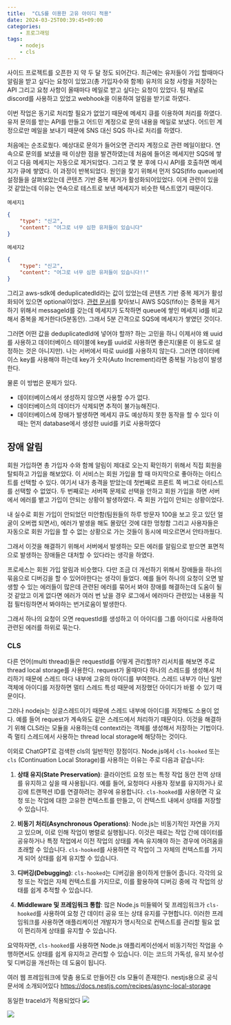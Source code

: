 ```yaml
---
title:  "CLS를 이용한 고유 아이디 적용"
date: 2024-03-25T00:39:45+09:00
categories: 
    - 프로그래밍
tags:
    - nodejs
    - cls
---
```


사이드 프로젝트를 오픈한 지 약 두 달 정도 되어간다. 최근에는 유저들이 가입 할때마다 알림을 받고 싶다는 요청이 있었고(총 가입자수와 함께) 유저의 요청 사항을 저장하는 API 그리고 요청 사항이 올때마다 메일로 받고 싶다는 요청이 있었다. 팀 채널로 discord를 사용하고 있었고 webhook을 이용하여 알림을 받기로 하였다. 

이번 작업은 동기로 처리할 필요가 없었기 때문에 메세지 큐를 이용하여 처리를 하였다. 유저 문의를 받는 API를 만들고 어드민 계정으로 문의 내용을 메일로 보냈다. 어드민 계정으로만 메일을 보내기 때문에 SNS 대신 SQS 하나로 처리를 하였다.

처음에는 순조로웠다. 예상대로 문의가 들어오면 관리자 계정으로 관련 메일이왔다. 연속으로 문의를 보냈을 때 이상한 점을 발견하였는데 처음에 들어온 메세지만 SQS에 쌓이고 다음 메세지는 자동으로 제거되었다. 그리고 몇 분 후에 다시 API를 호출하면 메세지가 큐에 쌓였다. 이 과정이
반복되었다.
원인을 찾기 위해서 먼저 SQS(fifo queue)에 설정들을 살펴보았는데 콘텐츠 기반 중복 제거가 활성화되어있었다. 이게 관련이 있을 것 같았는데 이유는 연속으로 테스트로 보낸 메세지가 비슷한 텍스트였기 때문이다.

`메세지1`
```json
{
	"type": "신고",
	"content": "어그로 너무 심한 유저들이 있습니다"
}
```

`메세지2`
```json
{
	"type": "신고",
	"content": "어그로 너무 심한 유저들이 있습니다!!"
}
```

그리고 aws-sdk에 deduplicatedId라는 값이 있었는데 콘텐츠 기반 중복 제거가 활성화되어 있으면 optional이었다. [관련 문서](https://docs.aws.amazon.com/AWSSimpleQueueService/latest/SQSDeveloperGuide/using-messagededuplicationid-property.html)를 찾아보니 AWS SQS(fifo)는 중복을 제거하기 위해서 messageId를 갖는데 메세지가 도착하면 queue에 쌓인 메세지 id를 비교해서 중복을 제거한다(5분동안). 그래서 5분 간격으로 SQS에 메세지가 쌓였던 것이다.

그러면 어떤 값을 deduplicatedId에 넣어야 할까? 하는 고민을 하니 이제서야 왜 uuid를 사용하고 데이터베이스 테이블에 key를 uuid로 사용하면 좋은지(물론 이 용도로 설정하는 것은 아니지만). 나는 서버에서 따로 uuid를 사용하지 않는다. 그러면 데이터베이스 key를 사용해야 하는데 key가 숫자(Auto Increment)라면 중복될 가능성이 발생한다.

물론 이 방법은 문제가 있다.
- 데이터베이스에서 생성하지 않으면 사용할 수가 없다. 
- 데이터베이스의 데이터가 삭제되면 추적이 불가능해진다. 
- 데이터베이스에 장애가 발생하면 메세지 큐도 예상하지 못한 동작을 할 수 있다
이때는 먼저 database에서 생성한 uuid를 키로 사용하였다

## 장애 알림
회원 가입하면 총 가입자 수와 함께 알림이 제대로 오는지 확인하기 위해서 직접 회원을 탈퇴하고 가입을 해보았다. 이 서비스는 회원 가입을 할 때 마지막으로 좋아하는 아티스트를 선택할 수 있다. 여기서 내가 충격을 받았는데 첫번째로 프론트 쪽 버그로 아티스트를 선택할 수 없었다. 두 번째로는 서버쪽 문제로 선택을 안하고 회원 가입을 하면 서버에서 에러를 뱉고 가입이 안되는 상황이 발생하였다. 즉 회원 가입이 안되는 상황이었다.

내 실수로 회원 가입이 안되었던 미안함(팀원들의 하루 방문자 100을 보고 웃고 있던 얼굴이 오버랩 되면서), 에러가 발생을 해도 몰랐던 것에 대한 멍청함 그리고 사용자들은 자동으로 회원 가입을 할 수 없는 상황으로 가는 것들이 동시에 떠오르면서 안타까웠다.

그래서 이것을 해결하기 위해서 서버에서 발생하는 모든 에러를 알림으로 받으면 표면적으로 발생하는 장애들은 대처할 수 있다라는 생각을 하였다.

프로세스는 회원 가입 알림과 비슷했다. 다만 조금 더 개선하기 위해서 장애들을 하나의 묶음으로 디버깅을 할 수 있어야한다는 생각이 들었다. 예를 들어 하나의 요청이 오면 발생할 수 있는 에러들이 많은데 관련된 에러를 묶어서 봐야 장애를 해결하는데 도움이 될 것 같았고 이게 없다면 에러가 여러 번 났을 경우 로그에서 에러마다 관련있는 내용을 직접 필터링하면서 봐야하는 번거로움이 발생한다.

그래서 하나의 요청이 오면 requestId를 생성하고 이 아이디를 그룹 아이디로 사용하여 관련된 에러를 하위로 묶는다.

### CLS
다른 언어(multi thread)들은 requestId를 어떻게 관리할까? 리서치를 해보면 주로 thread local storage를 사용한다. request가 올때마다 하나의 스레드를 생성해서 처리하기 때문에 스레드 마다 내부에 고유의 아이디를 부여한다. 스레드 내부가 아닌 일반 객체에 아이디를 저장하면 멀티 스레드 특성 때문에 저장했던 아이디가 바뀔 수 있기 때문이다.

그러나 nodejs는 싱글스레드이기 때문에 스레드 내부에 아이디를 저장해도 소용이 없다. 예를 들어 request가 계속와도 같은 스레드에서 처리하기 때문이다. 이것을 해결하기 위해 CLS라는 모듈을 사용하는데 context라는 객체를 생성해서 저장하는 기법이다. 즉 멀티 스레드에서 사용하는 thread local storage에 해당하는 것이다.

이외로 ChatGPT로 검색한 cls의 일반적인 장점이다.
Node.js에서 `cls-hooked` 또는 `cls` (Continuation Local Storage)를 사용하는 이유는 주로 다음과 같습니다:

1. **상태 유지(State Preservation)**: 클라이언트 요청 또는 특정 작업 동안 전역 상태를 유지하고 싶을 때 사용됩니다. 예를 들어, 요청마다 사용자 정보를 유지하거나 로깅에 트랜잭션 ID를 연결하려는 경우에 유용합니다. `cls-hooked`를 사용하면 각 요청 또는 작업에 대한 고유한 컨텍스트를 만들고, 이 컨텍스트 내에서 상태를 저장할 수 있습니다.

2. **비동기 처리(Asynchronous Operations)**: Node.js는 비동기적인 자연을 가지고 있으며, 이로 인해 작업이 병렬로 실행됩니다. 이것은 때로는 작업 간에 데이터를 공유하거나 특정 작업에서 이전 작업의 상태를 계속 유지해야 하는 경우에 어려움을 초래할 수 있습니다. `cls-hooked`를 사용하면 각 작업이 그 자체의 컨텍스트를 가지게 되어 상태를 쉽게 유지할 수 있습니다.

3. **디버깅(Debugging)**: `cls-hooked`는 디버깅을 용이하게 만들어 줍니다. 각각의 요청 또는 작업은 자체 컨텍스트를 가지므로, 이를 활용하여 디버깅 중에 각 작업의 상태를 쉽게 추적할 수 있습니다.

4. **Middleware 및 프레임워크 통합**: 많은 Node.js 미들웨어 및 프레임워크가 `cls-hooked`를 사용하여 요청 간 데이터 공유 또는 상태 유지를 구현합니다. 이러한 프레임워크를 사용하면 애플리케이션 개발자가 명시적으로 컨텍스트를 관리할 필요 없이 편리하게 상태를 유지할 수 있습니다.

요약하자면, `cls-hooked`를 사용하면 Node.js 애플리케이션에서 비동기적인 작업을 수행하면서도 상태를 쉽게 유지하고 관리할 수 있습니다. 이는 코드의 가독성, 유지 보수성 및 디버깅을 개선하는 데 도움이 됩니다.

여러 웹 프레임워크에 맞춤 용도로 만들어진 cls 모듈이 존재한다. nestjs용으로 공식 문서에 소개되어있다
https://docs.nestjs.com/recipes/async-local-storage

동일한 traceId가 적용되었다
![](https://i.imgur.com/qQwuIGa.png)

![](https://i.imgur.com/TpWM5E7.png)
